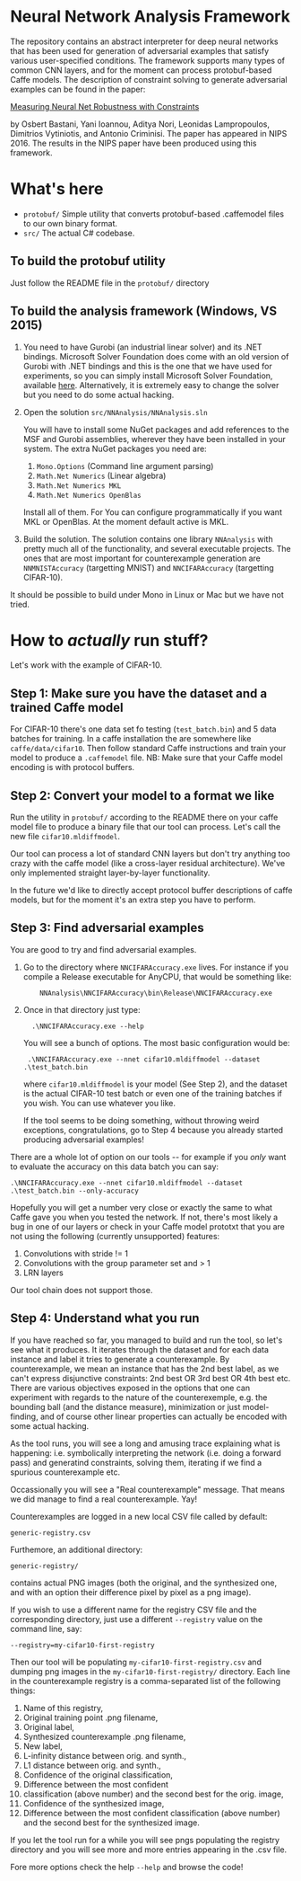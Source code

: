 
Neural Network Analysis Framework
=================================

The repository contains an abstract interpreter for deep neural networks that has been used for generation of adversarial examples that satisfy various user-specified conditions. The framework supports many types of common CNN layers, and for the moment can process protobuf-based Caffe models. The description of constraint solving to generate adversarial examples can be found in the paper:

[Measuring Neural Net Robustness with Constraints](https://arxiv.org/abs/1605.07262)

by Osbert Bastani, Yani Ioannou, Aditya Nori, Leonidas Lampropoulos, Dimitrios Vytiniotis, and Antonio Criminisi. The paper has appeared in NIPS 2016. 
The results in the NIPS paper have been produced using this framework.

What's here
================================

* `protobuf/` Simple utility that converts protobuf-based .caffemodel files to our own binary format.
* `src/` The actual C# codebase.


To build the protobuf utility
-----------------------------
Just follow the README file in the `protobuf/` directory


To build the analysis framework (Windows, VS 2015)
------------------------------------------------------

1) You need to have Gurobi (an industrial linear solver) and its .NET bindings. Microsoft Solver Foundation does come with an old version of Gurobi with .NET bindings and this is the one that we 
have used for experiments, so you can simply install Microsoft Solver Foundation, available [here](https://msdn.microsoft.com/en-us/devlabs/hh145003). Alternatively, it is extremely easy to change the solver but you need to do some actual hacking. 

2) Open the solution `src/NNAnalysis/NNAnalysis.sln` 

    You will have to install some NuGet packages and add references to the MSF and Gurobi assemblies, wherever they have been installed in your system. The extra NuGet packages you 
    need are:

    1. `Mono.Options` (Command line argument parsing) 
    2. `Math.Net Numerics` (Linear algebra)
    3. `Math.Net Numerics MKL` 
    4. `Math.Net Numerics OpenBlas`

    Install all of them. For You can configure programmatically if you want MKL or OpenBlas. At the moment default active is MKL.

3) Build the solution. The solution contains one library `NNAnalysis` with pretty much all of the functionality, and several executable projects. The ones that are most important for counterexample generation are `NNMNISTAccuracy` (targetting MNIST) and `NNCIFARAccuracy` (targetting CIFAR-10).

It should be possible to build under Mono in Linux or Mac but we have not tried.

How to *actually* run stuff? 
============================

Let's work with the example of CIFAR-10.

Step 1: Make sure you have the dataset and a trained Caffe model
-----------------------------------------------------------------

For CIFAR-10 there's one data set fo testing (`test_batch.bin`) and 5 data batches
for training. In a caffe installation the are somewhere like `caffe/data/cifar10`.
Then follow standard Caffe instructions and train your model to produce a `.caffemodel` 
file. NB: Make sure that your Caffe model encoding is with protocol buffers. 

Step 2: Convert your model to a format we like
-----------------------------------------------
Run the utility in `protobuf/` according to the README there on your caffe model
file to produce a binary file that our tool can process. Let's call the new file 
`cifar10.mldiffmodel`. 

Our tool can process a lot of standard CNN layers but don't try anything too crazy
with the caffe model (like a cross-layer residual architecture). We've only implemented 
straight layer-by-layer functionality.

In the future we'd like to directly accept protocol buffer descriptions of caffe models,
but for the moment it's an extra step you have to perform.

Step 3: Find adversarial examples
----------------------------------

You are good to try and find adversarial examples.

1) Go to the directory where `NNCIFARAccuracy.exe` lives. For instance
   if you compile a Release executable for AnyCPU, that would be something like:
   ```
       NNAnalysis\NNCIFARAccuracy\bin\Release\NNCIFARAccuracy.exe
   ```
2) Once in that directory just type:
   ```
     .\NNCIFARAccuracy.exe --help
   ```
   You will see a bunch of options. The most basic configuration would be:
   ```
    .\NNCIFARAccuracy.exe --nnet cifar10.mldiffmodel --dataset .\test_batch.bin
   ``` 
   where `cifar10.mldiffmodel` is your model (See Step 2), and the dataset is the actual CIFAR-10 test batch or even one of the training batches if you wish. You can use whatever you like.

    If the tool seems to be doing something, without throwing weird exceptions, congratulations, 
    go to Step 4 because you already started producing adversarial examples!

There are a whole lot of option on our tools -- for example if you _only_ want to evaluate the accuracy on this data batch you can say:
```
.\NNCIFARAccuracy.exe --nnet cifar10.mldiffmodel --dataset .\test_batch.bin --only-accuracy
```
Hopefully you will get a number very close or exactly the same to what
Caffe gave you when you tested the network. If not, there's most
likely a bug in one of our layers or check in your Caffe model prototxt 
that you are not using the following (currently unsupported) features:
1. Convolutions with stride != 1 
2. Convolutions with the group parameter set and > 1 
3. LRN layers

Our tool chain does not support those.

Step 4: Understand what you run
--------------------------------

If you have reached so far, you managed to build and run the tool, so
let's see what it produces. It iterates through the dataset and for each data instance  and label it tries to generate a counterexample. By counterexample, we mean an instance that has the 2nd best label, as we can't express disjunctive constraints: 2nd best OR 3rd best OR 4th best etc.
There are various objectives exposed in the options that one can experiment with regards to the nature of the counterexemple, e.g. the bounding ball (and the distance measure), minimization or just model-finding, and of course other linear properties can actually be encoded with some actual
hacking.

As the tool runs, you will see a long and amusing trace explaining what is happening: i.e. symbolically interpreting the network (i.e. doing a forward pass) and generatind constraints, solving them, iterating if we find a spurious counterexample etc.

Occassionally you will see a "Real counterexample" message. That means we did manage to find a real counterexample. Yay!

Counterexamples are logged in a new local CSV file called by default:
```
generic-registry.csv
```
Furthemore, an additional directory:
```
generic-registry/
```
contains actual PNG images (both the original, and the synthesized one, and with an option their difference pixel by pixel as a png image).

If you wish to use a different name for the registry CSV file and the corresponding
directory, just use a different `--registry` value on the command line, say:
```
--registry=my-cifar10-first-registry
```
Then our tool will be populating `my-cifar10-first-registry.csv` and dumping png images in the `my-cifar10-first-registry/` directory. Each line in the counterexample registry is a comma-separated list of the following things:
1. Name of this registry,
2. Original training point .png filename,
3. Original label,
4. Synthesized counterexample .png filename,
5. New label,
6. L-infinity distance between orig. and synth.,
7. L1 distance between orig. and synth.,
8. Confidence of the original classification,
9. Difference between the most confident 
10.  classification (above number) and the second best for the orig. image,
11. Confidence of the synthesized image,
12. Difference between the most confident classification (above number) and the second best for the synthesized image.
     
If you let the tool run for a while you will see pngs populating the
registry directory and you will see more and more entries appearing in
the .csv file.

Fore more options check the help `--help` and browse the code! 

